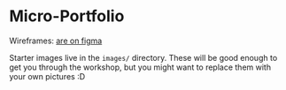 # Micro-Portfolio

Wireframes: <a href="https://www.figma.com/file/OT4JVZ8CjdFCeruGiTEt2YtC/Mini-portfolio-page?node-id=0%3A1">are on figma</a>

Starter images live in the `images/` directory. These will be good enough to get you through the workshop, but you might want to replace them with your own pictures :D
